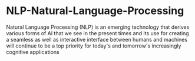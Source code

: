 # NLP-Natural-Language-Processing

Natural Language Processing (NLP) is an emerging technology that derives various forms of AI that we see in the present times and its use for creating a seamless as well as interactive interface between humans and machines will continue to be a top priority for today's and tomorrow's increasingly cognitive applications
